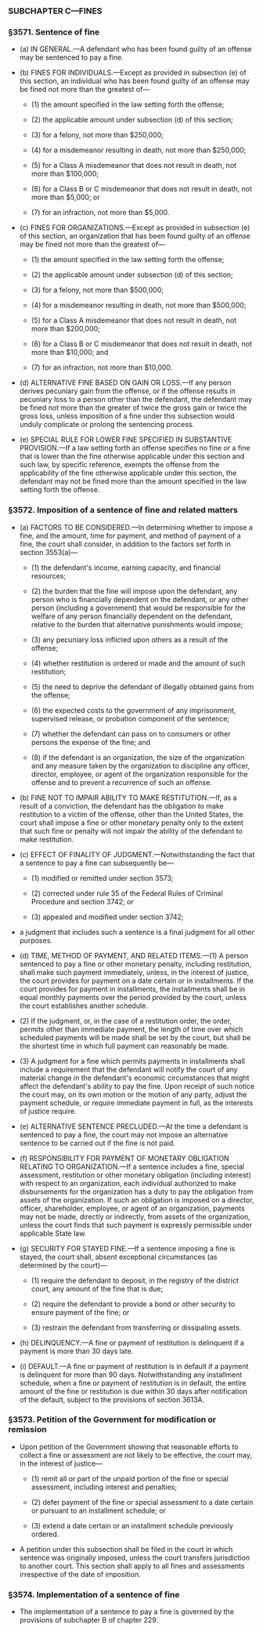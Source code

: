 ### SUBCHAPTER C—FINES

### §3571. Sentence of fine
* (a) IN GENERAL.—A defendant who has been found guilty of an offense may be sentenced to pay a fine.

* (b) FINES FOR INDIVIDUALS.—Except as provided in subsection (e) of this section, an individual who has been found guilty of an offense may be fined not more than the greatest of—

  * (1) the amount specified in the law setting forth the offense;

  * (2) the applicable amount under subsection (d) of this section;

  * (3) for a felony, not more than $250,000;

  * (4) for a misdemeanor resulting in death, not more than $250,000;

  * (5) for a Class A misdemeanor that does not result in death, not more than $100,000;

  * (6) for a Class B or C misdemeanor that does not result in death, not more than $5,000; or

  * (7) for an infraction, not more than $5,000.


* (c) FINES FOR ORGANIZATIONS.—Except as provided in subsection (e) of this section, an organization that has been found guilty of an offense may be fined not more than the greatest of—

  * (1) the amount specified in the law setting forth the offense;

  * (2) the applicable amount under subsection (d) of this section;

  * (3) for a felony, not more than $500,000;

  * (4) for a misdemeanor resulting in death, not more than $500,000;

  * (5) for a Class A misdemeanor that does not result in death, not more than $200,000;

  * (6) for a Class B or C misdemeanor that does not result in death, not more than $10,000; and

  * (7) for an infraction, not more than $10,000.


* (d) ALTERNATIVE FINE BASED ON GAIN OR LOSS.—If any person derives pecuniary gain from the offense, or if the offense results in pecuniary loss to a person other than the defendant, the defendant may be fined not more than the greater of twice the gross gain or twice the gross loss, unless imposition of a fine under this subsection would unduly complicate or prolong the sentencing process.

* (e) SPECIAL RULE FOR LOWER FINE SPECIFIED IN SUBSTANTIVE PROVISION.—If a law setting forth an offense specifies no fine or a fine that is lower than the fine otherwise applicable under this section and such law, by specific reference, exempts the offense from the applicability of the fine otherwise applicable under this section, the defendant may not be fined more than the amount specified in the law setting forth the offense.

### §3572. Imposition of a sentence of fine and related matters
* (a) FACTORS TO BE CONSIDERED.—In determining whether to impose a fine, and the amount, time for payment, and method of payment of a fine, the court shall consider, in addition to the factors set forth in section 3553(a)—

  * (1) the defendant's income, earning capacity, and financial resources;

  * (2) the burden that the fine will impose upon the defendant, any person who is financially dependent on the defendant, or any other person (including a government) that would be responsible for the welfare of any person financially dependent on the defendant, relative to the burden that alternative punishments would impose;

  * (3) any pecuniary loss inflicted upon others as a result of the offense;

  * (4) whether restitution is ordered or made and the amount of such restitution;

  * (5) the need to deprive the defendant of illegally obtained gains from the offense;

  * (6) the expected costs to the government of any imprisonment, supervised release, or probation component of the sentence;

  * (7) whether the defendant can pass on to consumers or other persons the expense of the fine; and

  * (8) if the defendant is an organization, the size of the organization and any measure taken by the organization to discipline any officer, director, employee, or agent of the organization responsible for the offense and to prevent a recurrence of such an offense.


* (b) FINE NOT TO IMPAIR ABILITY TO MAKE RESTITUTION.—If, as a result of a conviction, the defendant has the obligation to make restitution to a victim of the offense, other than the United States, the court shall impose a fine or other monetary penalty only to the extent that such fine or penalty will not impair the ability of the defendant to make restitution.

* (c) EFFECT OF FINALITY OF JUDGMENT.—Notwithstanding the fact that a sentence to pay a fine can subsequently be—

  * (1) modified or remitted under section 3573;

  * (2) corrected under rule 35 of the Federal Rules of Criminal Procedure and section 3742; or

  * (3) appealed and modified under section 3742;


* a judgment that includes such a sentence is a final judgment for all other purposes.

* (d) TIME, METHOD OF PAYMENT, AND RELATED ITEMS.—(1) A person sentenced to pay a fine or other monetary penalty, including restitution, shall make such payment immediately, unless, in the interest of justice, the court provides for payment on a date certain or in installments. If the court provides for payment in installments, the installments shall be in equal monthly payments over the period provided by the court, unless the court establishes another schedule.

* (2) If the judgment, or, in the case of a restitution order, the order, permits other than immediate payment, the length of time over which scheduled payments will be made shall be set by the court, but shall be the shortest time in which full payment can reasonably be made.

* (3) A judgment for a fine which permits payments in installments shall include a requirement that the defendant will notify the court of any material change in the defendant's economic circumstances that might affect the defendant's ability to pay the fine. Upon receipt of such notice the court may, on its own motion or the motion of any party, adjust the payment schedule, or require immediate payment in full, as the interests of justice require.

* (e) ALTERNATIVE SENTENCE PRECLUDED.—At the time a defendant is sentenced to pay a fine, the court may not impose an alternative sentence to be carried out if the fine is not paid.

* (f) RESPONSIBILITY FOR PAYMENT OF MONETARY OBLIGATION RELATING TO ORGANIZATION.—If a sentence includes a fine, special assessment, restitution or other monetary obligation (including interest) with respect to an organization, each individual authorized to make disbursements for the organization has a duty to pay the obligation from assets of the organization. If such an obligation is imposed on a director, officer, shareholder, employee, or agent of an organization, payments may not be made, directly or indirectly, from assets of the organization, unless the court finds that such payment is expressly permissible under applicable State law.

* (g) SECURITY FOR STAYED FINE.—If a sentence imposing a fine is stayed, the court shall, absent exceptional circumstances (as determined by the court)—

  * (1) require the defendant to deposit, in the registry of the district court, any amount of the fine that is due;

  * (2) require the defendant to provide a bond or other security to ensure payment of the fine; or

  * (3) restrain the defendant from transferring or dissipating assets.


* (h) DELINQUENCY.—A fine or payment of restitution is delinquent if a payment is more than 30 days late.

* (i) DEFAULT.—A fine or payment of restitution is in default if a payment is delinquent for more than 90 days. Notwithstanding any installment schedule, when a fine or payment of restitution is in default, the entire amount of the fine or restitution is due within 30 days after notification of the default, subject to the provisions of section 3613A.

### §3573. Petition of the Government for modification or remission
* Upon petition of the Government showing that reasonable efforts to collect a fine or assessment are not likely to be effective, the court may, in the interest of justice—

  * (1) remit all or part of the unpaid portion of the fine or special assessment, including interest and penalties;

  * (2) defer payment of the fine or special assessment to a date certain or pursuant to an installment schedule; or

  * (3) extend a date certain or an installment schedule previously ordered.


* A petition under this subsection shall be filed in the court in which sentence was originally imposed, unless the court transfers jurisdiction to another court. This section shall apply to all fines and assessments irrespective of the date of imposition.

### §3574. Implementation of a sentence of fine
* The implementation of a sentence to pay a fine is governed by the provisions of subchapter B of chapter 229.